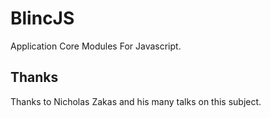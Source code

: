 BlincJS
=======

Application Core Modules For Javascript.


Thanks
--------

Thanks to Nicholas Zakas and his many talks on this subject.